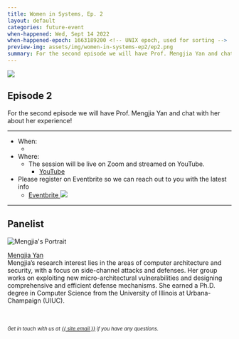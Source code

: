 ```yaml
---
title: Women in Systems, Ep. 2
layout: default
categories: future-event
when-happened: Wed, Sept 14 2022
when-happened-epoch: 1663189200 <!-- UNIX epoch, used for sorting -->
preview-img: assets/img/women-in-systems-ep2/ep2.png
summary: For the second episode we will have Prof. Mengjia Yan and chat with her about her experience!
---
```


<img src="{{ 'assets/img/women-in-systems-ep2/ep2.png' | relative_url }}"/>

## Episode 2
For the second episode we will have Prof. Mengjia Yan and chat with her about her experience!


<!-- <div class="section-header">Submit your questions!</div>
<div class="section-content">
    <iframe class="loading-white-bg" src="https://app.sli.do/event/gvurjFQQGviwjztFyoXVbe/live/questions" height="100%" width="100%" style="min-height: 560px;"></iframe>
</div> -->

<hr>

* When:
  * <div style="font-weight: bold;" class="time-fmt-local" data-start="1663189200" data-duration="3600" data-show-timezone-link="true"></div>
* Where:  
  * The session will be live on Zoom and streamed on YouTube.
    * <a href="https://youtu.be/EwRNdeMHKpk" target=_blank class="external-link">YouTube</a> 
* Please register on Eventbrite so we can reach out to you with the latest info
  * <a target=_blank class="text-small" href="https://www.eventbrite.com/e/studentssystems-women-in-systems-ep-2-tickets-413731521117">Eventbrite <img class="line-height" src="https://upload.wikimedia.org/wikipedia/commons/e/e4/Eventbrite_Logo.svg"/></a>
<hr>


<!-- <div class="section-header">Submit your questions!</div>
<div class="section-content">
    <iframe class="loading-white-bg" src="https://app.sli.do/event/muvx8icUQr3w3kz6kNaEXA" height="100%" width="100%" style="min-height: 560px;"></iframe>
</div>
<br> -->

## Panelist

<div class="bio">
<img class="headshot" src="https://avatars.githubusercontent.com/u/6825299?v=4" alt="Mengjia's Portrait"/>

<a target=_blank href="https://people.csail.mit.edu/mengjia/">Mengjia Yan</a><br>
Mengjia’s research interest lies in the areas of computer architecture and security, with a focus on side-channel attacks and defenses. Her group works on exploiting new micro-architectural vulnerabilities and designing comprehensive and efficient defense mechanisms. She earned a Ph.D. degree in Computer Science from the University of Illinois at Urbana-Champaign (UIUC).

</div><br>

<!-- <hr> -->
<br>
<div style="font-size: 0.8em;">
    <i>
    Get in touch with us at <a class="external-link" target='_blank' href="mailto:{{ site.email }}">{{ site.email }}</a> if you have any questions.
    </i>
</div>
<br>

